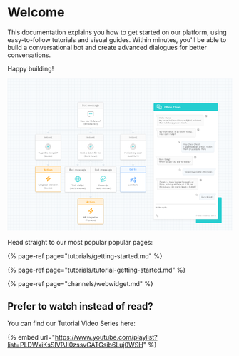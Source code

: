 # Welcome

This documentation explains you how to get started on our platform, using easy-to-follow tutorials and visual guides. Within minutes, you'll be able to build a conversational bot and create advanced dialogues for better conversations.

Happy building!

![](.gitbook/assets/image%20%28160%29.png)

  
Head straight to our most popular popular pages:

{% page-ref page="tutorials/getting-started.md" %}

{% page-ref page="tutorials/tutorial-getting-started.md" %}

{% page-ref page="channels/webwidget.md" %}



## Prefer to watch instead of read? 

You can find our Tutorial Video Series here:

{% embed url="https://www.youtube.com/playlist?list=PLDWxiKsSIVPJl0zssvGATGsib6Luj0WSH" %}



